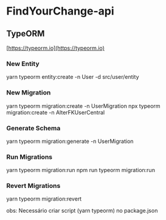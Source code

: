 # FindYourChange-api

## TypeORM

[https://typeorm.io](https://typeorm.io)

### New Entity

yarn typeorm entity:create -n User -d src/user/entity

### New Migration

yarn typeorm migration:create -n UserMigration
npx typeorm migration:create -n AlterFKUserCentral

### Generate Schema

yarn typeorm migration:generate -n UserMigration

### Run Migrations

yarn typeorm migration:run
npm run typeorm migration:run

### Revert Migrations

yarn typeorm migration:revert

obs: Necessário criar script (yarn typeorm) no package.json
